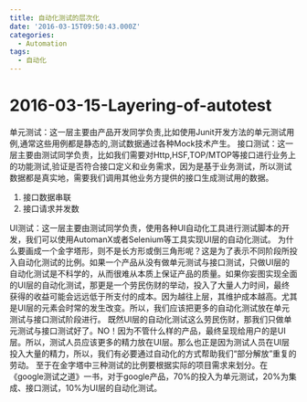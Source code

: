```yaml
---
title: 自动化测试的层次化
date: '2016-03-15T09:50:43.000Z'
categories:
  - Automation
tags:
  - 自动化
---
```


# 2016-03-15-Layering-of-autotest

单元测试：这一层主要由产品开发同学负责,比如使用Junit开发方法的单元测试用例,通常这些用例都是静态的,测试数据通过各种Mock技术产生。 接口测试：这一层主要由测试同学负责，比如我们需要对Http,HSF,TOP/MTOP等接口进行业务上的功能测试,验证是否符合接口定义和业务需求，因为是基于业务测试，所以测试数据都是真实地，需要我们调用其他业务方提供的接口生成测试用的数据。

1. 接口数据串联
2. 接口请求并发数

UI测试：这一层主要由测试同学负责，使用各种UI自动化工具进行测试脚本的开发，我们可以使用AutomanX或者Selenium等工具实现UI层的自动化测试。 为什么要画成一个金字塔形，则不是长方形或倒三角形呢？这是为了表示不同阶段所投入自动化测试的比例。如果一个产品从没有做单元测试与接口测试，只做UI层的自动化测试是不科学的，从而很难从本质上保证产品的质量。如果你妄图实现全面的UI层的自动化测试，那更是一个劳民伤财的举动，投入了大量人力时间，最终获得的收益可能会远远低于所支付的成本。因为越往上层，其维护成本越高。尤其是UI层的元素会时常的发生改变。所以，我们应该把更多的自动化测试放在单元测试与接口测试阶段进行。 既然UI层的自动化测试这么劳民伤财，那我们只做单元测试与接口测试好了。NO！因为不管什么样的产品，最终呈现给用户的是UI层。所以，测试人员应该更多的精力放在UI层。那么也正是因为测试人员在UI层投入大量的精力，所以，我们有必要通过自动化的方式帮助我们“部分解放”重复的劳动。 至于在金字塔中三种测试的比例要根据实际的项目需求来划分。在《google测试之道》一书，对于google产品，70%的投入为单元测试，20%为集成、接口测试，10%为UI层的自动化测试。

